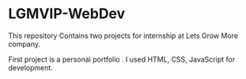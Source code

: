 # LGMVIP-WebDev

This repository Contains two projects for internship at Lets Grow More company.

First project is a personal portfolio
. I used HTML, CSS, JavaScript for development.
